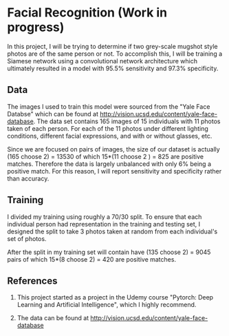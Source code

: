 # Facial Recognition (Work in progress)

In this project, I will be trying to determine if two grey-scale mugshot style photos are of the same person or not. To accomplish this, I will be training a Siamese network using a convolutional network architecture which ultimately resulted in a model with $95.5\%$ sensitivity and $97.3\%$ specificity.


## Data

The images I used to train this model were sourced from the "Yale Face Databse" which can be found at http://vision.ucsd.edu/content/yale-face-database. The data set contains 165 images of 15 individuals with 11 photos taken of each person. For each of the 11 photos under different lighting conditions, different facial expressions, and with or without glasses, etc.

Since we are focused on pairs of images, the size of our dataset is actually (165 choose 2)  = 13530 of which 15\*(11 choose 2 ) = 825 are positive matches. Therefore the data is largely unbalanced with only 6\% being a positive match. For this reason, I will report sensitivity and specificity rather than accuracy.   

## Training

I divided my training using roughly a 70/30 split. To ensure that each individual person had representation in the training and testing set, I designed the split to take 3 photos taken at random from each individual's set of photos.

After the split in my training set will contain have (135 choose 2) = 9045 pairs of which 15\*(8 choose 2) = 420 are positive matches.

## References

1. This project started as a project in the Udemy course "Pytorch: Deep Learning and Artificial Intelligence", which I highly recommend.

2. The data can be found at http://vision.ucsd.edu/content/yale-face-database
